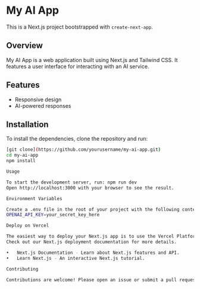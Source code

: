 # My AI App

This is a Next.js project bootstrapped with `create-next-app`.

## Overview

My AI App is a web application built using Next.js and Tailwind CSS. It features a user interface for interacting with an AI service.

## Features

- Responsive design
- AI-powered responses

## Installation

To install the dependencies, clone the repository and run:

```bash
[git clone](https://github.com/yourusername/my-ai-app.git)
cd my-ai-app
npm install

Usage

To start the development server, run: npm run dev
Open http://localhost:3000 with your browser to see the result.

Environment Variables

Create a .env file in the root of your project with the following content:
OPENAI_API_KEY=your_secret_key_here

Deploy on Vercel

The easiest way to deploy your Next.js app is to use the Vercel Platform from the creators of Next.js.
Check out our Next.js deployment documentation for more details.

•	Next.js Documentation - Learn about Next.js features and API.
•	Learn Next.js - An interactive Next.js tutorial.

Contributing

Contributions are welcome! Please open an issue or submit a pull request.



	
